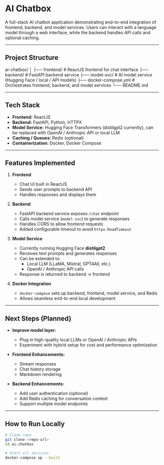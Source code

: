 # AI Chatbox

A full-stack AI chatbot application demonstrating end-to-end integration of frontend, backend, and model services. Users can interact with a language model through a web interface, while the backend handles API calls and optional caching.

---

## Project Structure

ai-chatbox/
│
├── frontend/ # ReactJS frontend for chat interface
├── backend/ # FastAPI backend service
├── model-svc/ # AI model service (Hugging Face / local / API models)
├── docker-compose.yml # Orchestrates frontend, backend, and model services
└── README.md


---

## Tech Stack

- **Frontend:** ReactJS  
- **Backend:** FastAPI, Python, HTTPX  
- **Model Service:** Hugging Face Transformers (distilgpt2 currently), can be replaced with OpenAI / Anthropic API or local LLM  
- **Caching / Queues:** Redis (optional)  
- **Containerization:** Docker, Docker Compose  

---

## Features Implemented

1. **Frontend**
   - Chat UI built in ReactJS  
   - Sends user prompts to backend API  
   - Handles responses and displays them  

2. **Backend**
   - FastAPI backend service exposes `/chat` endpoint  
   - Calls model service (`model-svc`) to generate responses  
   - Handles CORS to allow frontend requests  
   - Added configurable timeout to avoid `httpx.ReadTimeout`  

3. **Model Service**
   - Currently running Hugging Face **distilgpt2**  
   - Receives text prompts and generates responses  
   - Can be extended to:  
     - Local LLM (LLaMA, Mistral, GPT4All, etc.)  
     - OpenAI / Anthropic API calls  
   - Response is returned to backend → frontend  

4. **Docker Integration**
   - `docker-compose` sets up backend, frontend, model service, and Redis  
   - Allows seamless end-to-end local development  

---

## Next Steps (Planned)

- **Improve model layer:**  
  - Plug in high-quality local LLMs or OpenAI / Anthropic APIs  
  - Experiment with hybrid setup for cost and performance optimization  

- **Frontend Enhancements:**  
  - Stream responses  
  - Chat history storage  
  - Markdown rendering  

- **Backend Enhancements:**  
  - Add user authentication (optional)  
  - Add Redis caching for conversation context  
  - Support multiple model endpoints  

---

## How to Run Locally

```bash
# Clone repo
git clone <repo-url>
cd ai-chatbox

# Start all services
docker-compose up --build
